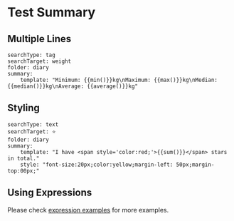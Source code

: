 # Test Summary

## Multiple Lines

``` tracker
searchType: tag
searchTarget: weight
folder: diary
summary:
    template: "Minimum: {{min()}}kg\nMaximum: {{max()}}kg\nMedian: {{median()}}kg\nAverage: {{average()}}kg"
```

## Styling

``` tracker
searchType: text
searchTarget: ⭐
folder: diary
summary:
    template: "I have <span style='color:red;'>{{sum()}}</span> stars in total."
    style: "font-size:20px;color:yellow;margin-left: 50px;margin-top:00px;"
```

## Using Expressions

Please check [expression examples](https://github.com/pyrochlore/obsidian-tracker/blob/master/examples/TestExpression.md) for more examples.